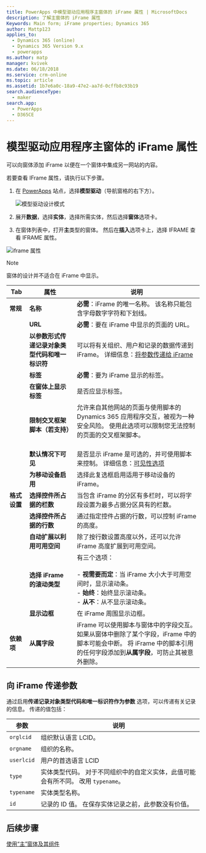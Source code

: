 ```yaml
---
title: PowerApps 中模型驱动应用程序主窗体的 iFrame 属性 | MicrosoftDocs
description: 了解主窗体的 iFrame 属性
Keywords: Main form; iFrame properties; Dynamics 365
author: Mattp123
applies_to:
  - Dynamics 365 (online)
  - Dynamics 365 Version 9.x
  - powerapps
ms.author: matp
manager: kvivek
ms.date: 06/18/2018
ms.service: crm-online
ms.topic: article
ms.assetid: 1b7e6a0c-18a9-47e2-aa7d-0cffb8c93b19
search.audienceType:
  - maker
search.app:
  - PowerApps
  - D365CE
---
```

# <a name="iframe-properties-for-model-driven-app-main-forms"></a>模型驱动应用程序主窗体的 iFrame 属性

可以向窗体添加 iFrame 以便在一个窗体中集成另一网站的内容。 

若要查看 IFrame 属性，请执行以下步骤。

1.  在 [PowerApps](https://web.powerapps.com/?utm_source=padocs&utm_medium=linkinadoc&utm_campaign=referralsfromdoc) 站点，选择**模型驱动**（导航窗格的右下方）。  

    ![模型驱动设计模式](../model-driven-apps/media/model-driven-switch.png)

2.  展开**数据**，选择**实体**，选择所需实体，然后选择**窗体**选项卡。 

3. 在窗体列表中，打开**主**类型的窗体。 然后在**插入**选项卡上，选择 IFRAME 查看 IFRAME 属性。

![iframe 属性](media/iframe-properties.png)


> [!NOTE]
> 窗体的设计并不适合在 iFrame 中显示。  
  
|Tab|属性|说明|  
|---------|--------------|-----------------|  
|**常规**|**名称**|**必需**：iFrame 的唯一名称。 该名称只能包含字母数字字符和下划线。|  
||**URL**|**必需**：要在 iFrame 中显示的页面的 URL。|  
||**以参数形式传递记录对象类型代码和唯一标识符**|可以将有关组织、用户和记录的数据传递到 iFrame。 详细信息：[将参数传递给 iFrame](iframe-properties-legacy.md#BKMK_PassParametersToIFRAMEs)|  
||**标签**|**必需**：要为 iFrame 显示的标签。|  
||**在窗体上显示标签**|是否应显示标签。|  
||**限制交叉框架脚本（若支持）**|允许来自其他网站的页面与使用脚本的 Dynamics 365 应用程序交互，被视为一种安全风险。 使用此选项可以限制您无法控制的页面的交叉框架脚本。<br /><br />|  
||**默认情况下可见**|是否显示 iFrame 是可选的，并可使用脚本来控制。 详细信息：[可见性选项](visibility-options-legacy.md)|
||**为移动设备启用**|选择此复选框启用适用于移动设备的 iFrame。|  
|**格式设置**|**选择控件所占据的栏数**|当包含 iFrame 的分区有多栏时，可以将字段设置为最多占据分区具有的栏数。|  
||**选择控件所占据的行数**|通过指定控件占据的行数，可以控制 iFrame 的高度。|  
||**自动扩展以利用可用空间**|除了按行数设置高度以外，还可以允许 iFrame 高度扩展到可用空间。|  
||**选择 iFrame 的滚动类型**|有三个选项：<br /><br /> - **视需要而定**：当 iFrame 大小大于可用空间时，显示滚动条。<br />- **始终**：始终显示滚动条。<br />- **从不**：从不显示滚动条。|  
||**显示边框**|在 iFrame 周围显示边框。|  
|**依赖项**|**从属字段**|iFrame 可以使用脚本与窗体中的字段交互。 如果从窗体中删除了某个字段，iFrame 中的脚本可能会中断。 将 iFrame 中的脚本引用的任何字段添加到**从属字段**，可防止其被意外删除。|  
  
## <a name="pass-parameters-to-iframes"></a> 向 iFrame 传递参数  
 通过启用**传递记录对象类型代码和唯一标识符作为参数** 选项，可以传递有关记录的信息。 传递的值包括：  
  
|参数|说明|  
|---------------|-----------------|  
|`orglcid`|组织默认语言 LCID。|  
|`orgname`|组织的名称。|  
|`userlcid`|用户的首选语言 LCID|  
|`type`|实体类型代码。 对于不同组织中的自定义实体，此值可能会有所不同。 改用 `typename`。|  
|`typename`|实体类型名称。|  
|`id`|记录的 ID 值。 在保存实体记录之前，此参数没有价值。|  

## <a name="next-steps"></a>后续步骤

[使用“主”窗体及其组件](use-main-form-and-components.md)
